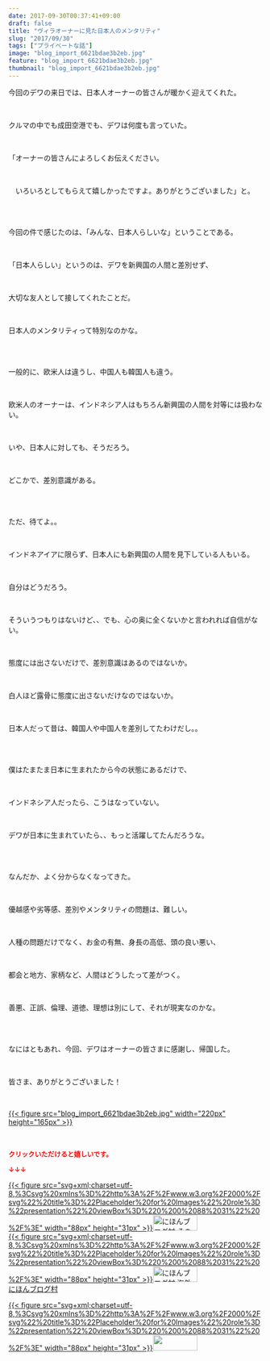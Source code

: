 ```yaml
---
date: 2017-09-30T00:37:41+09:00
draft: false
title: "ヴィラオーナーに見た日本人のメンタリティ"
slug: "2017/09/30"
tags: ["プライベートな話"]
image: "blog_import_6621bdae3b2eb.jpg"
feature: "blog_import_6621bdae3b2eb.jpg"
thumbnail: "blog_import_6621bdae3b2eb.jpg"
---
```

<p>今回のデワの来日では、日本人オーナーの皆さんが暖かく迎えてくれた。</p><p> </p><p>クルマの中でも成田空港でも、デワは何度も言っていた。</p><p> </p><p>「オーナーの皆さんによろしくお伝えください。</p><p> </p><p>　いろいろとしてもらえて嬉しかったですよ。ありがとうございました」と。</p><p> </p><p><br/>今回の件で感じたのは、「みんな、日本人らしいな」ということである。</p><p> </p><p>「日本人らしい」というのは、デワを新興国の人間と差別せず、</p><p> </p><p>大切な友人として接してくれたことだ。</p><p> </p><p>日本人のメンタリティって特別なのかな。</p><p> </p><p><br/>一般的に、欧米人は違うし、中国人も韓国人も違う。</p><p> </p><p>欧米人のオーナーは、インドネシア人はもちろん新興国の人間を対等には扱わない。</p><p> </p><p>いや、日本人に対しても、そうだろう。</p><p> </p><p>どこかで、差別意識がある。</p><p> </p><p><br/>ただ、待てよ。。</p><p> </p><p>インドネアイアに限らず、日本人にも新興国の人間を見下している人もいる。</p><p> </p><p>自分はどうだろう。</p><p> </p><p>そういうつもりはないけど、、でも、心の奥に全くないかと言われれば自信がない。</p><p> </p><p>態度には出さないだけで、差別意識はあるのではないか。</p><p> </p><p>白人ほど露骨に態度に出さないだけなのではないか。</p><p> </p><p>日本人だって昔は、韓国人や中国人を差別してたわけだし。。</p><p> </p><p><br/>僕はたまたま日本に生まれたから今の状態にあるだけで、</p><p> </p><p>インドネシア人だったら、こうはなっていない。</p><p> </p><p>デワが日本に生まれていたら、、もっと活躍してたんだろうな。</p><p> </p><p><br/>なんだか、よく分からなくなってきた。</p><p> </p><p>優越感や劣等感、差別やメンタリティの問題は、難しい。</p><p> </p><p>人種の問題だけでなく、お金の有無、身長の高低、頭の良い悪い、</p><p> </p><p>都会と地方、家柄など、人間はどうしたって差がつく。</p><p> </p><p>善悪、正誤、倫理、道徳、理想は別にして、それが現実なのかな。</p><p> </p><p><br/>なにはともあれ、今回、デワはオーナーの皆さまに感謝し、帰国した。</p><p> </p><p>皆さま、ありがとうございました！</p><p> </p><p><a href="blog_import_6621bdae3b2eb.jpg">{{< figure src="blog_import_6621bdae3b2eb.jpg" width="220px" height="165px" >}}</a></p><p> </p><p><font color="#ff0000" size="2"><strong>クリックいただけると嬉しいです。</strong></font></p><p><font color="#ff0000" size="2"><strong>↓↓↓</strong></font></p><p><a href="ranking.html?p_cid=01260127" id="&amp;blogmura_banner" target="_blank">{{< figure src="svg+xml;charset=utf-8,%3Csvg%20xmlns%3D%22http%3A%2F%2Fwww.w3.org%2F2000%2Fsvg%22%20title%3D%22Placeholder%20for%20Images%22%20role%3D%22presentation%22%20viewBox%3D%220%200%2088%2031%22%20%2F%3E" width="88px" height="31px" >}}<noscript><img alt="にほんブログ村 その他生活ブログ 不動産投資へ" border="0" height="31" src="//life.blogmura.com/hudousantoushi/img/hudousantoushi88_31.gif" width="88"></noscript></a><br/><a href="ranking.html?p_cid=01260127" target="_blank">{{< figure src="svg+xml;charset=utf-8,%3Csvg%20xmlns%3D%22http%3A%2F%2Fwww.w3.org%2F2000%2Fsvg%22%20title%3D%22Placeholder%20for%20Images%22%20role%3D%22presentation%22%20viewBox%3D%220%200%2088%2031%22%20%2F%3E" width="88px" height="31px" >}}<noscript><img alt="にほんブログ村 海外生活ブログ バリ島情報へ" border="0" height="31" src="https://img-proxy.blog-video.jp/images?url=http%3A%2F%2Foverseas.blogmura.com%2Fbali%2Fimg%2Fbali88_31.gif" width="88"></noscript></a><br/><a href="ranking.html?p_cid=01260127" target="_blank">にほんブログ村</a></p><p><a href="link.php?1804582" title="人気ブログランキングへ">{{< figure src="svg+xml;charset=utf-8,%3Csvg%20xmlns%3D%22http%3A%2F%2Fwww.w3.org%2F2000%2Fsvg%22%20title%3D%22Placeholder%20for%20Images%22%20role%3D%22presentation%22%20viewBox%3D%220%200%2088%2031%22%20%2F%3E" width="88px" height="31px" >}}<noscript><img border="0" height="31" src="https://blog.with2.net/img/banner/banner_22.gif" width="88"></noscript></a></p><p> </p>

